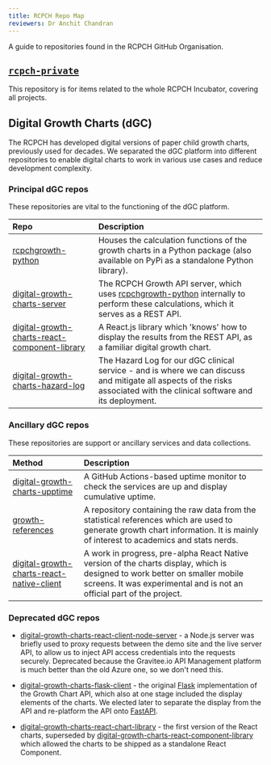 ```yaml
---
title: RCPCH Repo Map
reviewers: Dr Anchit Chandran
---
```


A guide to repositories found in the RCPCH GitHub Organisation.

## [`rcpch-private`](https://github.com/rcpch/rcpch-private)

This repository is for items related to the whole RCPCH Incubator, covering all projects.

## Digital Growth Charts (dGC)

The RCPCH has developed digital versions of paper child growth charts, previously used for decades. We separated the dGC platform into different repositories to enable digital charts to work in various use cases and reduce development complexity.

### Principal dGC repos

These repositories are vital to the functioning of the dGC platform.

| Repo                                                                                                                    | Description                                                                                                                                                                        |
| :---------------------------------------------------------------------------------------------------------------------- | :--------------------------------------------------------------------------------------------------------------------------------------------------------------------------------- |
| [rcpchgrowth-python](https://github.com/rcpch/rcpchgrowth-python)                                                       | Houses the calculation functions of the growth charts in a Python package (also available on PyPi as a standalone Python library).                                                 |
| [digital-growth-charts-server](https://github.com/rcpch/digital-growth-charts-server)                                   | The RCPCH Growth API server, which uses [rcpchgrowth-python](https://github.com/rcpch/rcpchgrowth-python) internally to perform these calculations, which it serves as a REST API. |
| [digital-growth-charts-react-component-library](https://github.com/rcpch/digital-growth-charts-react-component-library) | A React.js library which 'knows' how to display the results from the REST API, as a familiar digital growth chart.                                                                 |
| [digital-growth-charts-hazard-log](https://github.com/rcpch/digital-growth-charts-hazard-log)                           | The Hazard Log for our dGC clinical service - and is where we can discuss and mitigate all aspects of the risks associated with the clinical software and its deployment.          |

### Ancillary dGC repos

These repositories are support or ancillary services and data collections.

| Method                                                                                                          | Description                                                                                                                                                                                           |
| :-------------------------------------------------------------------------------------------------------------- | :---------------------------------------------------------------------------------------------------------------------------------------------------------------------------------------------------- |
| [digital-growth-charts-upptime](https://github.com/rcpch/digital-growth-charts-upptime)                         | A GitHub Actions-based uptime monitor to check the services are up and display cumulative uptime.                                                                                                    |
| [growth-references](https://github.com/rcpch/growth-references)                                                 | A repository containing the raw data from the statistical references which are used to generate growth chart information. It is mainly of interest to academics and stats nerds.                      |
| [digital-growth-charts-react-native-client](https://github.com/rcpch/digital-growth-charts-react-native-client) | A work in progress, pre-alpha React Native version of the charts display, which is designed to work better on smaller mobile screens. It was experimental and is not an official part of the project. |

### Deprecated dGC repos

- [digital-growth-charts-react-client-node-server](https://github.com/rcpch/digital-growth-charts-react-client-node-server) - a Node.js server was briefly used to proxy requests between the demo site and the live server API, to allow us to inject API access credentials into the requests securely. Deprecated because the Gravitee.io API Management platform is much better than the old Azure one, so we don't need this.

- [digital-growth-charts-flask-client](https://github.com/rcpch/digital-growth-charts-flask-client) - the original [Flask](https://flask.palletsprojects.com/) implementation of the Growth Chart API, which also at one stage included the display elements of the charts. We elected later to separate the display from the API and re-platform the API onto [FastAPI](https://fastapi.tiangolo.com/).

- [digital-growth-charts-react-chart-library](https://github.com/rcpch/digital-growth-charts-react-chart-library) -  the first version of the React charts, superseded by [digital-growth-charts-react-component-library](https://github.com/rcpch/digital-growth-charts-react-component-library) which allowed the charts to be shipped as a standalone React Component.
